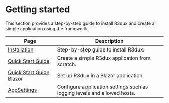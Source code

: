 # Getting started

This section provides a step-by-step guide to install R3dux and create a simple application using the framework.

| Page                                                    | Description                                                              |
|---------------------------------------------------------|--------------------------------------------------------------------------|
| [Installation](installation.md)                         | Step-by-step guide to install R3dux.                                     |
| [Quick Start Guide](quick-start-guide.md)               | Create a simple R3dux application from scratch.                          |
| [Quick Start Guide Blazor](quick-start-guide-blazor.md) | Set up R3dux in a Blazor application.                                    |
| [AppSettings](app-settings.md)                          | Configure application settings such as logging levels and allowed hosts. |


